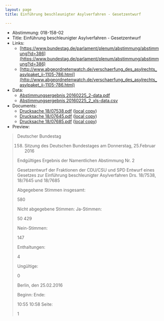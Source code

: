 ```yaml
---
layout: page
title: Einführung beschleunigter Asylverfahren - Gesetzentwurf

---
```


* Abstimmung: 018-158-02
* Title: Einführung beschleunigter Asylverfahren - Gesetzentwurf
* Links: 
    * [https://www.bundestag.de/parlament/plenum/abstimmung/abstimmung?id=386](https://www.bundestag.de/parlament/plenum/abstimmung/abstimmung?id=386)
    * [http://www.abgeordnetenwatch.de/verschaerfung_des_asylrechts_asylpaket_ii-1105-786.html](http://www.abgeordnetenwatch.de/verschaerfung_des_asylrechts_asylpaket_ii-1105-786.html)
* Data: 
    * [Abstimmungsergebnis 20160225_2-data.pdf](/res/abstimmungsliste/20160225_2-data.pdf)
    * [Abstimmungsergebnis 20160225_2_xls-data.csv](/res/abstimmungsliste/analyses/20160225_2_xls-data.csv)
* Documents: 
    * [Drucksache 18/07538.pdf](http://dip21.bundestag.de/dip21/btd/18/075/1807538.pdf) ([local copy](/res/abstimmungsdaten/018-158-02/1807538.pdf))
    * [Drucksache 18/07645.pdf](http://dip21.bundestag.de/dip21/btd/18/076/1807645.pdf) ([local copy](/res/abstimmungsdaten/018-158-02/1807645.pdf))
    * [Drucksache 18/07685.pdf](http://dip21.bundestag.de/dip21/btd/18/076/1807685.pdf) ([local copy](/res/abstimmungsdaten/018-158-02/1807685.pdf))
* Preview: 
> Deutscher Bundestag
> 
> 158. Sitzung des Deutschen Bundestages
> am Donnerstag, 25.Februar 2016
> 
> Endgültiges Ergebnis der Namentlichen Abstimmung Nr. 2
> 
> Gesetzentwurf der Fraktionen der CDU/CSU und SPD
> Entwurf eines Gesetzes zur Einführung beschleunigter Asylverfahren
> Drs. 18/7538, 18/7645 und 18/7685
> 
> Abgegebene Stimmen insgesamt:
> 
> 580
> 
> Nicht abgegebene Stimmen:
> Ja-Stimmen:
> 
> 50
> 429
> 
> Nein-Stimmen:
> 
> 147
> 
> Enthaltungen:
> 
> 4
> 
> Ungültige:
> 
> 0
> 
> Berlin, den 25.02.2016
> 
> Beginn:
> Ende:
> 
> 10:55
> 10:58
> Seite:
> 
> 1
> 
> 
